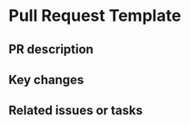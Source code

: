 # Pull Request Template

## PR description
<!-- describe PR features, using keywords such as feat, add, fix... !-->

## Key changes

<!-- list changes !-->

## Related issues or tasks

<!-- link to issues, tasks or described features --!>